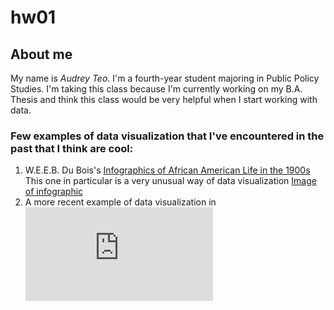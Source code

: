 # hw01

## About me

My name is *_Audrey Teo_*. I'm a fourth-year student majoring in Public Policy Studies. I'm taking this class because I'm currently working on my B.A. Thesis and think this class would be very helpful when I start working with data. 

### Few examples of data visualization that I've encountered in the past that I think are cool:
1. W.E.E.B. Du Bois's [Infographics of African American Life in the 1900s](https://publicdomainreview.org/collections/w-e-b-du-bois-hand-drawn-infographics-of-african-american-life-1900/) 
This one in particular is a very unusual way of data visualization [Image of infographic](https://c1.staticflickr.com/1/626/32610925162_cdab5c9cfa_o.jpg)
2. A more recent example of data visualization in ![reporting by The New York Times](https://www.nytimes.com/interactive/2018/03/19/upshot/race-class-white-and-black-men.html)
